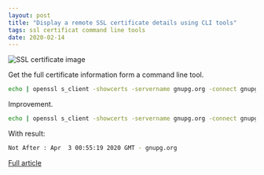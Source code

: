 ```yaml
---
layout: post
title: "Display a remote SSL certificate details using CLI tools"
tags: ssl certificat command line tools
date: 2020-02-14
---
```


![SSL certificate image](https://i.stack.imgur.com/cNg6A.png)

Get the full certificate information form a command line tool.

```bash
echo | openssl s_client -showcerts -servername gnupg.org -connect gnupg.org:443 2>/dev/null | openssl x509 -inform pem -noout -text
```

Improvement.

```bash
echo | openssl s_client -showcerts -servername gnupg.org -connect gnupg.org:443 2>/dev/null | openssl x509 -inform pem -noout -text | grep "Not After" | sed 's/$/ - gnupg.org/'
```

With result:

```bash
Not After : Apr  3 00:55:19 2020 GMT - gnupg.org
```

[Full article](https://serverfault.com/questions/661978/displaying-a-remote-ssl-certificate-details-using-cli-tools)
